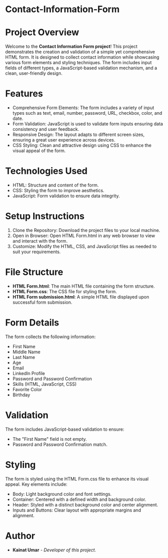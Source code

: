 # Contact-Information-Form

# Project Overview
Welcome to the **Contact Information Form project**! This project demonstrates the creation and validation of a simple yet comprehensive HTML form. It is designed to collect contact information while showcasing various form elements and styling techniques. The form includes input fields of different types, a JavaScript-based validation mechanism, and a clean, user-friendly design.

# Features
- Comprehensive Form Elements: The form includes a variety of input types such as text, email, number, password, URL, checkbox, color, and date.
- Form Validation: JavaScript is used to validate form inputs ensuring data consistency and user feedback.
- Responsive Design: The layout adapts to different screen sizes, ensuring a great user experience across devices.
- CSS Styling: Clean and attractive design using CSS to enhance the visual appeal of the form.

# Technologies Used
- HTML: Structure and content of the form.
- CSS: Styling the form to improve aesthetics.
- JavaScript: Form validation to ensure data integrity.

# Setup Instructions
1. Clone the Repository: Download the project files to your local machine.
2. Open in Browser: Open HTML Form.html in any web browser to view and interact with the form.
3. Customize: Modify the HTML, CSS, and JavaScript files as needed to suit your requirements.

# File Structure
- **HTML Form.html**: The main HTML file containing the form structure.
- **HTML Form.css**: The CSS file for styling the form.
- **HTML Form submission.html**: A simple HTML file displayed upon successful form submission.

# Form Details
The form collects the following information:
- First Name
- Middle Name
- Last Name
- Age
- Email
- LinkedIn Profile
- Password and Password Confirmation
- Skills (HTML, JavaScript, CSS)
- Favorite Color
- Birthday

# Validation
The form includes JavaScript-based validation to ensure:
- The "First Name" field is not empty.
- Password and Password Confirmation match.

# Styling
The form is styled using the HTML Form.css file to enhance its visual appeal. Key elements include:
- Body: Light background color and font settings.
- Container: Centered with a defined width and background color.
- Header: Styled with a distinct background color and center alignment.
- Inputs and Buttons: Clear layout with appropriate margins and alignment.

# Author
- **Kainat Umar** - *Developer of this project.*
